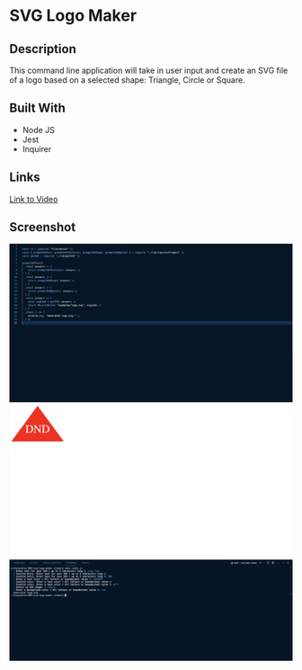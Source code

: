 # SVG Logo Maker

## Description
This command line application will take in user input and create an SVG file
of a logo based on a selected shape: Triangle, Circle or Square.

## Built With
- Node JS
- Jest
- Inquirer

## Links
[Link to Video](https://www.loom.com/share/f2e2f7dd1edb46b2a2e73ca262bb0655?sid=ad44aca2-349a-4749-a456-e705f9422175)

## Screenshot
![SVG Logo Maker Screenshot 1](./images/screenshot-1.png)
![SVG Logo Maker Screenshot 2](./images/screenshot-2.png)
![SVG Logo Maker Screenshot 3](./images/screenshot-3.png)